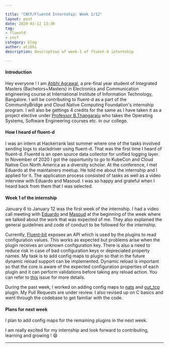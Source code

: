 ```yaml
---

title: "CNCF/Fluentd Internship: Week 1/12"
layout: post
date: 2020-01-12 13:30
tag:
- fluentd
- cncf
category: blog
author: atibhi
description: Description of week-1 of fluent-d internship

---
```


#### Introduction

Hey everyone ! I am [Atibhi Agrawal](https://twitter.com/atibhi_a), a pre-final year student of Integrated Masters (Bachelors+Masters) in Electronics and Communication engineering course at International Institute of Information Technology, Bangalore. I will be contributing to fluent-d as a part of the CommunityBridge and Cloud Native Computing Foundation's internship program. I will also be gettings 4 credits for the same as I have taken it as a project elective under [Professor B.Thangaraju](https://www.iiitb.ac.in/faculty/thangaraju-b) who takes the Operating Systems, Software Engineering courses etc. in our college.

#### How I heard of fluent-d 

I was an intern at Hackerrank last summer where one of the tasks involved sending logs to stackdriver using fluent-d. That was the first time I heard of fluent-d. Fluentd is an open source data collector for unified logging layer. In November of 2020 I got the opportunity to go to KubeCon and Cloud Native Con North America as a diversity scholar. At the conference, I met Eduardo at the maintainers meetup. He told me about the internship and I applied for it. The application process consisted of tasks as well as a video interview with Eduardo and Masoud. I was so happy and grateful when I heard back from them that I was selected.

#### Week 1 of the internship

January 6 to January 12 was the first week of the internship. I had a video call meeting with [Eduardo](https://twitter.com/edsiper) and [Masoud](https://twitter.com/_koleini) at the beginning of the week where we talked about the work that was expected of me. They also explained the general guidelines and code of conduct to be followed for the internship. 

Currently, [Fluent-bit](https://fluentbit.io) exposes an API which is used by the plugins to read configuration values. This works as expected but problems arise when the plugin receives an unknown configuration key. There is also a need to reduce risk in case of bad configuration keys or depreciated property names. My task is to add config maps to plugin so that in the future dynamic reload support can be implemented. Dynamic reload is important so that the core is aware of the expected configuration properties of each plugin and it can perform validations before taking any reload action. You can refer to [this](https://github.com/fluent/fluent-bit/issues/1672) issue for more details.

During the past week, I worked on adding config maps to [nats](https://fluentbit.io/documentation/0.12/output/nats.html) and [out_tcp](https://github.com/fluent/fluent-bit/tree/master/plugins/out_tcp) plugin. My Pull Requests are under review. I also revised up on C basics and went through the codebase to get familiar with the code.

#### Plans for next week

I plan to add config maps for the remaining plugins in the next week. 

I am really excited for my internship and look forward to contributing, learning and growing ! :smile:

---
